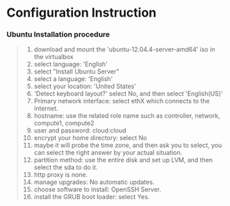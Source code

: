 # Configuration Instruction

### Ubuntu Installation procedure

>  1. download and mount the 'ubuntu-12.04.4-server-amd64' iso in the virtualbox  
>  2. select language: 'English'  
>  3. select "Install Ubuntu Server"  
>  4. select a language: 'English'  
>  5. select your location: 'United States'  
>  6. 'Detect keyboard layout?' select No, and then select 'English(US)' 
>  7. Primary network interface: select ethX which connects to the internet.  
>  8. hostname: use the related role name such as controller, network, compute1, compute2  
>  9. user and password: cloud:cloud  
>  10. encrypt your home directory: select No  
>  11. maybe it will probe the time zone, and then ask you to select, you can select the right answer by your actual situation.  
>  12. partition method: use the entire disk and set up LVM, and then select the sda to do it.  
>  13. http proxy is none.  
>  14. manage upgrades: No automatic updates.  
>  15. choose software to install: OpenSSH Server.  
>  16. install the GRUB boot loader: select Yes.  
> 
